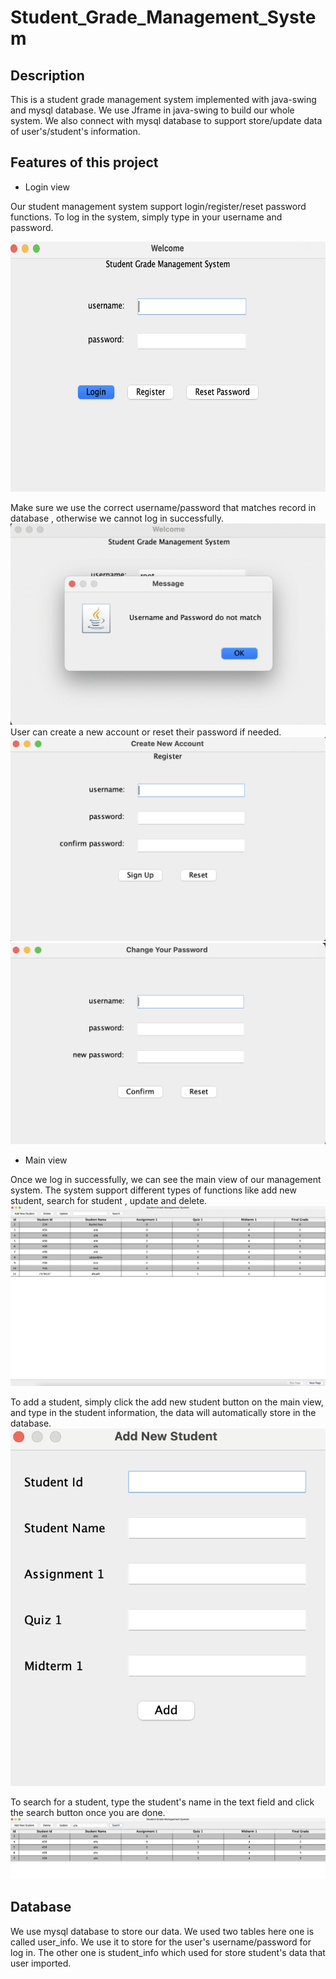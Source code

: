 # Student_Grade_Management_System

## Description
This is a student grade management system implemented with java-swing and mysql database.
We use Jframe in java-swing to build our whole system. We also connect with
mysql database to support store/update data of user's/student's information.

## Features of this project
- Login view

Our student management system support login/register/reset password functions.
To log in the system, simply type in your username and password.

  <p align="center"><img src='images/login_view.png' height=400 width=600></p>

Make sure we use the correct username/password that matches record in database
, otherwise we cannot log in successfully.
<img src='images/login_fail.png'>
User can create a new account or reset their password if needed.
<img src='images/register.png'>
<img src='images/reset_password.png'>

- Main view

Once we log in successfully, we can see the main view of our management system.
The system support different types of functions like add new student, search for student
, update and delete.
<img src='images/main_view.png'>

To add a student, simply click the add new student button on the main view, and type in the student information,
the data will automatically store in the database.
<img src='images/add.png'>

To search for a student, type the student's name in the text field and click the search button once you are done.
<img src='images/search.png'>

## Database
We use mysql database to store our data. We used two tables here one is called user_info.
We use it to store for the user's username/password for log in. 
The other one is student_info which used for store student's data that user imported.

